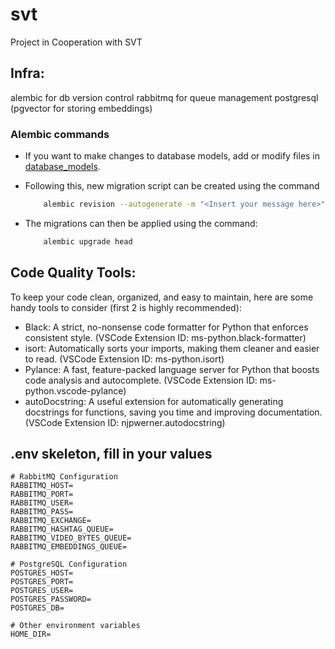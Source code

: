 # svt
Project in Cooperation with SVT


## Infra:
alembic for db version control
rabbitmq for queue management
postgresql (pgvector for storing embeddings)


### Alembic commands
- If you want to make changes to database models, add or modify files in [database_models](src/postgresql/database_models/).
- Following this, new migration script can be created using the command
    ```bash
        alembic revision --autogenerate -m "<Insert your message here>"
    ``` 

- The migrations can then be applied using the command:
    ```bash
        alembic upgrade head
    ```

## Code Quality Tools:
To keep your code clean, organized, and easy to maintain, here are some handy tools to consider (first 2 is highly recommended):
* Black: A strict, no-nonsense code formatter for Python that enforces consistent style. (VSCode Extension ID: ms-python.black-formatter)
* isort: Automatically sorts your imports, making them cleaner and easier to read. (VSCode Extension ID: ms-python.isort)
* Pylance: A fast, feature-packed language server for Python that boosts code analysis and autocomplete. (VSCode Extension ID: ms-python.vscode-pylance)
* autoDocstring: A useful extension for automatically generating docstrings for functions, saving you time and improving documentation. (VSCode Extension ID: njpwerner.autodocstring)

## .env skeleton, fill in your values

```env
# RabbitMQ Configuration
RABBITMQ_HOST=
RABBITMQ_PORT=
RABBITMQ_USER=
RABBITMQ_PASS=
RABBITMQ_EXCHANGE=
RABBITMQ_HASHTAG_QUEUE=
RABBITMQ_VIDEO_BYTES_QUEUE=
RABBITMQ_EMBEDDINGS_QUEUE=

# PostgreSQL Configuration
POSTGRES_HOST=
POSTGRES_PORT=
POSTGRES_USER=
POSTGRES_PASSWORD=
POSTGRES_DB=

# Other environment variables
HOME_DIR=
